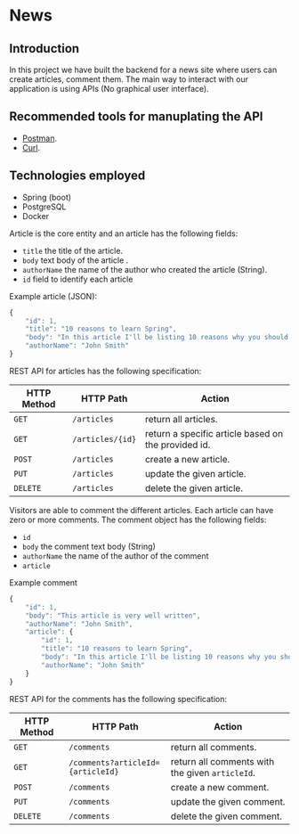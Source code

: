 # News

## Introduction

In this project we have built the backend for a news site where users can create articles, comment them. The main way to interact with our application is using APIs (No graphical user interface).

## Recommended tools for manuplating the API

* [Postman](https://www.postman.com).
* [Curl](https://docs.oracle.com/en/cloud/saas/marketing/eloqua-develop/Developers/GettingStarted/APIRequests/curl-requests.htm).

## Technologies employed

* Spring (boot)
* PostgreSQL
* Docker


Article is the core entity and an article has the following fields:

* `title` the title of the article.
* `body` text body of the article .
* `authorName` the name of the author who created the article (String).
* `id` field to identify each article

Example article (JSON):

```javascript
{
    "id": 1,
    "title": "10 reasons to learn Spring",
    "body": "In this article I'll be listing 10 reasons why you should learn spring and use it in your next project...",
    "authorName": "John Smith"
}
```

REST API for articles has the following specification:

| HTTP Method | HTTP Path | Action |
| ------------|-----------|--------|
| `GET` |`/articles` | return all articles. |
| `GET` | `/articles/{id}` | return a specific article based on the provided id.|
| `POST`| `/articles` | create a new article.|
| `PUT` | `/articles` | update the given article.|
| `DELETE` | `/articles` | delete the given article.|

Visitors are able to comment the different articles. Each article can have zero or more comments. The comment object has the following fields:

* `id`
* `body` the comment text body (String)
* `authorName` the name of the author of the comment
* `article`

Example comment

```javascript
{
    "id": 1,
    "body": "This article is very well written",
    "authorName": "John Smith",
    "article": {
        "id": 1,
        "title": "10 reasons to learn Spring",
        "body": "In this article I'll be listing 10 reasons why you should learn spring and use it in your next project...",
        "authorName": "John Smith"
    }
}

```

REST API for the comments has the following specification:

| HTTP Method | HTTP Path | Action |
| ------------|-----------|--------|
| `GET` |`/comments` | return all comments. |
| `GET` | `/comments?articleId={articleId}` | return all comments with the given `articleId`.|
| `POST`| `/comments` | create a new comment.|
| `PUT` | `/comments` | update the given comment.|
| `DELETE` | `/comments` | delete the given comment.

